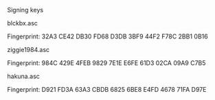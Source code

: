 Signing keys

blckbx.asc

Fingerprint: 32A3 CE42 DB30 FD68 D3DB  3BF9 44F2 F78C 2BB1 0B16

ziggie1984.asc

Fingerprint: 984C 429E 4FEB 9829 7E1E  E6FE 61D3 02CA 09A9 C7B5

hakuna.asc

Fingerprint: D921 FD3A 63A3 CBDB 6825  6BE8 E4FD 4678 71FA D97E
